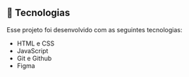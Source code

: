 ## 🚀 Tecnologias

Esse projeto foi desenvolvido com as seguintes tecnologias:

- HTML e CSS
- JavaScript
- Git e Github
- Figma
